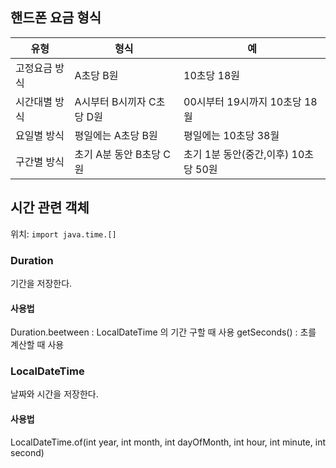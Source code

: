 ## 핸드폰 요금 형식

| 유형          | 형식                      | 예                            |
| ------------- | ------------------------- | ----------------------------- |
| 고정요금 방식 | A초당 B원                 | 10초당 18원                   |
| 시간대별 방식 | A시부터 B시끼자 C초당 D원 | 00시부터 19시까지 10초당 18월 |
| 요일별 방식   | 평일에는 A초당 B원        | 평일에는 10초당 38월          |
| 구간별 방식   | 초기 A분 동안 B초당 C원   | 초기 1분 동안(중간,이후) 10초당 50원 |

## 시간 관련 객체

위치: `import java.time.[]`

### Duration

기간을 저장한다.

####  사용법

Duration.beetween : LocalDateTime 의 기간 구할 때 사용
getSeconds() : 초를 계산할 때 사용
 
### LocalDateTime

날짜와 시간을 저장한다.

#### 사용법

LocalDateTime.of(int year, int month, int dayOfMonth, int hour, int minute, int second)